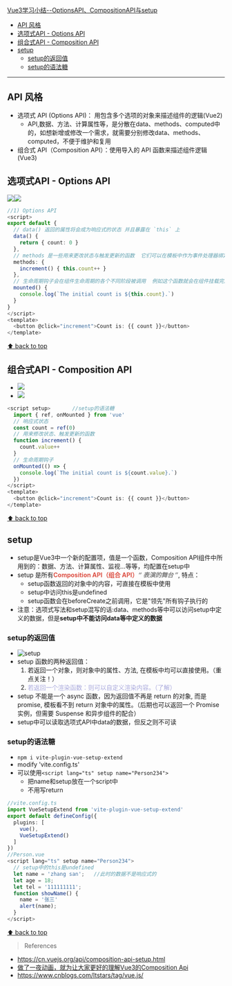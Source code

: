 [Vue3学习小结--OptionsAPI、CompositionAPI与setup](#top)

- [API 风格](#api-风格)
- [选项式API - Options API](#选项式api---options-api)
- [组合式API - Composition API](#组合式api---composition-api)
- [setup](#setup)
  - [setup的返回值](#setup的返回值)
  - [setup的语法糖](#setup的语法糖)

-------------------------------------

## API 风格

- 选项式 API (Options API)： 用包含多个选项的对象来描述组件的逻辑(Vue2)
  - API,数据、方法、计算属性等，是分散在data、methods、computed中的，如想新增或修改一个需求，就需要分别修改data、methods、computed，不便于维护和复用
- 组合式 API（Composition API）：使用导入的 API 函数来描述组件逻辑(Vue3)


## 选项式API - Options API

<img src="./images/Options API.gif" /><img src="./images/Options API1.gif" />

```ts
//1) Options API
<script>
export default {
  // data() 返回的属性将会成为响应式的状态 并且暴露在 `this` 上
  data() {
    return { count: 0 }
  },
  // methods 是一些用来更改状态与触发更新的函数  它们可以在模板中作为事件处理器绑定
  methods: {
    increment() { this.count++ }
  },
  // 生命周期钩子会在组件生命周期的各个不同阶段被调用  例如这个函数就会在组件挂载完成后被调用
  mounted() {
    console.log(`The initial count is ${this.count}.`)
  }
}
</script>
<template>
  <button @click="increment">Count is: {{ count }}</button>
</template>
```

[⬆ back to top](#top)

## 组合式API - Composition API

- <img src="./images/Composition API.gif" />
- <img src="./images/Composition API1.gif" />

```ts
<script setup>       //setup的语法糖
  import { ref, onMounted } from 'vue'
  // 响应式状态
  const count = ref(0)
  // 用来修改状态、触发更新的函数
  function increment() {
    count.value++
  }
  // 生命周期钩子
  onMounted(() => {
    console.log(`The initial count is ${count.value}.`)
  })
</script>
<template>
  <button @click="increment">Count is: {{ count }}</button>
</template>
```

[⬆ back to top](#top)

## setup

- setup是Vue3中一个新的配置项，值是一个函数，Composition API组件中所用到的：数据、方法、计算属性、监视…等等，均配置在setup中
- setup 是所有<strong style="color:#DD5145">Composition API（组合 API）</strong><i style="color:gray;font-weight:bold">“ 表演的舞台 ”</i>, 特点：
  - setup函数返回的对象中的内容，可直接在模板中使用
  - setup中访问this是undefined
  - setup函数会在beforeCreate之前调用，它是"领先"所有钩子执行的
- 注意：选项式写法和setup混写的话:data、methods等中可以访问setup中定义的数据，但是**setup中不能访问data等中定义的数据**

### setup的返回值

- ![setup](./images/setup.png)
- setup 函数的两种返回值：
  1. 若返回一个对象，则对象中的属性、方法, 在模板中均可以直接使用。（重点关注！）
  2. <span style="color:#aad">若返回一个渲染函数：则可以自定义渲染内容。（了解）</span>
- setup 不能是一个 async 函数，因为返回值不再是 return 的对象, 而是 promise, 模板看不到 return 对象中的属性。（后期也可以返回一个 Promise 实例，但需要 Suspense 和异步组件的配合）
- setup中可以读取选项式API中data的数据，但反之则不可读

### setup的语法糖

- `npm i vite-plugin-vue-setup-extend`
- modify 'vite.config.ts'
- 可以使用`<script lang="ts" setup name="Person234">`
  - 把name和setup放在一个script中
  - 不用写return

```ts
//vite.config.ts
import VueSetupExtend from 'vite-plugin-vue-setup-extend'
export default defineConfig({
  plugins: [
    vue(),
    VueSetupExtend()
  ]
})
//Person.vue
<script lang="ts" setup name="Person234">
  // setup中的this是undefined
  let name = 'zhang san';   //此时的数据不是响应式的
  let age = 18;
  let tel = '111111111';
  function showName() {
    name = '张三'
    alert(name);
  }
</script> 
```

[⬆ back to top](#top)

> References
- https://cn.vuejs.org/api/composition-api-setup.html
- [做了一夜动画，就为让大家更好的理解Vue3的Composition Api](https://juejin.cn/post/6890545920883032071)
-  https://www.cnblogs.com/Itstars/tag/vue.js/
